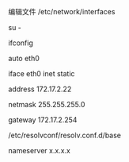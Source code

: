 编辑文件 /etc/network/interfaces



su -



ifconfig



auto eth0

iface eth0 inet static

address 172.17.2.22

netmask 255.255.255.0

gateway 172.17.2.254



/etc/resolvconf/resolv.conf.d/base

nameserver x.x.x.x





